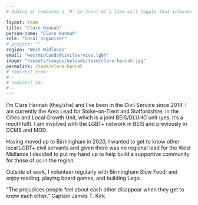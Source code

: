```yaml
---
# Adding or removing a '#' in front of a line will toggle that information off and on from being processed. 

layout: team
title: "Clare Hannah"
person-name: "Clare Hannah"
role: "local organiser"
# project: ""
region: "West Midlands"
email: "westmidlands@civilservice.lgbt"
image: "/assets/images/uploads/team/clare-hannah.jpg"
permalink: /team/clare-hannah
# redirect_from: 
# - 
# redirect_to: 
# - 
---
```


I’m Clare Hannah (they/she) and I’ve been in the Civil Service since 2014. I am currently the Area Lead for Stoke-on-Trent and Staffordshire, in the Cities and Local Growth Unit, which is a joint BEIS/DLUHC unit (yes, it’s a mouthful!). I am involved with the LGBT+ network in BEIS and previously in DCMS and MOD.
 
Having moved up to Birmingham in 2020, I wanted to get to know other local LGBT+ civil servants and given there was no regional lead for the West Midlands I decided to put my hand up to help build a supportive community for those of us in the region.
 
Outside of work, I volunteer regularly with Birmingham Slow Food; and enjoy reading, playing board games, and building Lego.
 
“The prejudices people feel about each other disappear when they get to know each other.” Captain James T. Kirk
